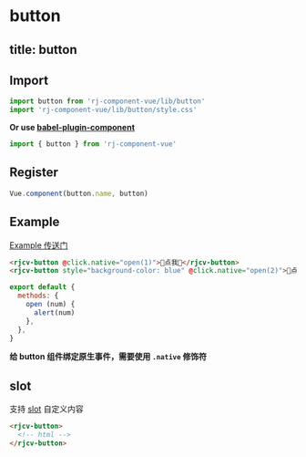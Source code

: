 # button

title: button
---

## Import

``` js
import button from 'rj-component-vue/lib/button'
import 'rj-component-vue/lib/button/style.css'
```

**Or use [babel-plugin-component](https://www.npmjs.com/package/babel-plugin-component)**

``` js
import { button } from 'rj-component-vue'
```

## Register

``` js
Vue.component(button.name, button)
```

## Example

[Example 传送门](//zhouyu1993.github.io/awesome/rjcv/#/button)

``` html
<rjcv-button @click.native="open(1)">🐶点我🐶</rjcv-button>
<rjcv-button style="background-color: blue" @click.native="open(2)">🐶点我🐶</rjcv-button>
```

``` js
export default {
  methods: {
    open (num) {
      alert(num)
    },
  },
}
```

**给 button 组件绑定原生事件，需要使用 `.native` 修饰符**

## slot

支持 [slot](//vuejs.org/v2/api/#slot) 自定义内容

``` html
<rjcv-button>
  <!-- html -->
</rjcv-button>
```
